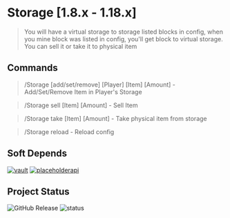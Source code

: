 # Storage  [1.8.x - 1.18.x]

> You will have a virtual storage to storage listed blocks in config, when you mine block was listed in config, you'll get block to virtual storage. You can sell it or take it to physical item
## Commands

> /Storage [add/set/remove] [Player] [Item] [Amount] - Add/Set/Remove Item in Player's Storage

> /Storage sell [Item] [Amount] - Sell Item

> /Storage take [Item] [Amount] - Take physical item from storage 
 
> /Storage reload - Reload config
 
## Soft Depends

[![vault](https://img.shields.io/badge/Vault-1.7-blue?style=for-the-badge)](https://www.spigotmc.org/resources/34315/)
[![placeholderapi](https://img.shields.io/badge/PlaceholderAPI-2.11.11-blue?style=for-the-badge)](https://www.spigotmc.org/resources/6245/) <br>

## Project Status

![GitHub Release](https://img.shields.io/github/release/VoChiDanh/Storage.svg?style=for-the-badge)
![status](https://img.shields.io/badge/Project--Status-Active-green?style=for-the-badge) 
